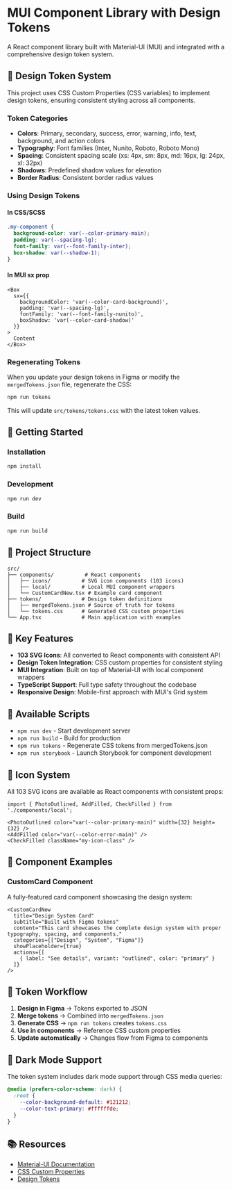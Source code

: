 # MUI Component Library with Design Tokens

A React component library built with Material-UI (MUI) and integrated with a comprehensive design token system.

## 🎨 Design Token System

This project uses CSS Custom Properties (CSS variables) to implement design tokens, ensuring consistent styling across all components.

### Token Categories

- **Colors**: Primary, secondary, success, error, warning, info, text, background, and action colors
- **Typography**: Font families (Inter, Nunito, Roboto, Roboto Mono)
- **Spacing**: Consistent spacing scale (xs: 4px, sm: 8px, md: 16px, lg: 24px, xl: 32px)
- **Shadows**: Predefined shadow values for elevation
- **Border Radius**: Consistent border radius values

### Using Design Tokens

#### In CSS/SCSS
```css
.my-component {
  background-color: var(--color-primary-main);
  padding: var(--spacing-lg);
  font-family: var(--font-family-inter);
  box-shadow: var(--shadow-1);
}
```

#### In MUI sx prop
```tsx
<Box
  sx={{
    backgroundColor: 'var(--color-card-background)',
    padding: 'var(--spacing-lg)',
    fontFamily: 'var(--font-family-nunito)',
    boxShadow: 'var(--color-card-shadow)'
  }}
>
  Content
</Box>
```

### Regenerating Tokens

When you update your design tokens in Figma or modify the `mergedTokens.json` file, regenerate the CSS:

```bash
npm run tokens
```

This will update `src/tokens/tokens.css` with the latest token values.

## 🚀 Getting Started

### Installation
```bash
npm install
```

### Development
```bash
npm run dev
```

### Build
```bash
npm run build
```

## 📁 Project Structure

```
src/
├── components/          # React components
│   ├── icons/          # SVG icon components (103 icons)
│   ├── local/          # Local MUI component wrappers
│   └── CustomCardNew.tsx # Example card component
├── tokens/             # Design token definitions
│   ├── mergedTokens.json # Source of truth for tokens
│   └── tokens.css      # Generated CSS custom properties
└── App.tsx             # Main application with examples
```

## 🎯 Key Features

- **103 SVG Icons**: All converted to React components with consistent API
- **Design Token Integration**: CSS custom properties for consistent styling
- **MUI Integration**: Built on top of Material-UI with local component wrappers
- **TypeScript Support**: Full type safety throughout the codebase
- **Responsive Design**: Mobile-first approach with MUI's Grid system

## 🔧 Available Scripts

- `npm run dev` - Start development server
- `npm run build` - Build for production
- `npm run tokens` - Regenerate CSS tokens from mergedTokens.json
- `npm run storybook` - Launch Storybook for component development

## 🎨 Icon System

All 103 SVG icons are available as React components with consistent props:

```tsx
import { PhotoOutlined, AddFilled, CheckFilled } from './components/local';

<PhotoOutlined color="var(--color-primary-main)" width={32} height={32} />
<AddFilled color="var(--color-error-main)" />
<CheckFilled className="my-icon-class" />
```

## 📱 Component Examples

### CustomCard Component
A fully-featured card component showcasing the design system:

```tsx
<CustomCardNew
  title="Design System Card"
  subtitle="Built with Figma tokens"
  content="This card showcases the complete design system with proper typography, spacing, and components."
  categories={["Design", "System", "Figma"]}
  showPlaceholder={true}
  actions={[
    { label: "See details", variant: "outlined", color: "primary" }
  ]}
/>
```

## 🔄 Token Workflow

1. **Design in Figma** → Tokens exported to JSON
2. **Merge tokens** → Combined into `mergedTokens.json`
3. **Generate CSS** → `npm run tokens` creates `tokens.css`
4. **Use in components** → Reference CSS custom properties
5. **Update automatically** → Changes flow from Figma to components

## 🌙 Dark Mode Support

The token system includes dark mode support through CSS media queries:

```css
@media (prefers-color-scheme: dark) {
  :root {
    --color-background-default: #121212;
    --color-text-primary: #ffffffde;
  }
}
```

## 📚 Resources

- [Material-UI Documentation](https://mui.com/)
- [CSS Custom Properties](https://developer.mozilla.org/en-US/docs/Web/CSS/Using_CSS_custom_properties)
- [Design Tokens](https://www.designtokens.org/)
